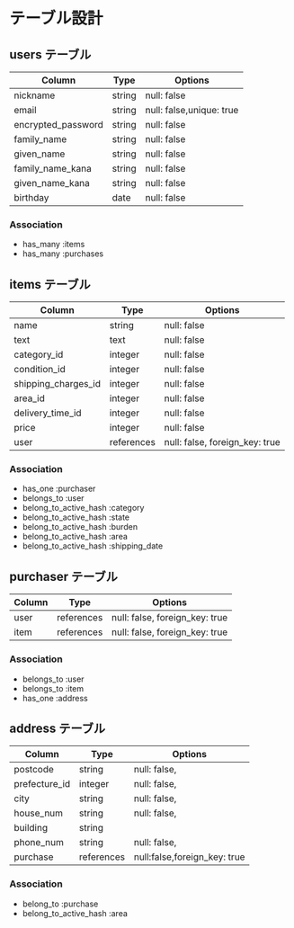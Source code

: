 # テーブル設計

## users テーブル

| Column              | Type   | Options                  |
| ------------------- | ------ | ------------------------ |
| nickname            | string | null: false              |
| email               | string | null: false,unique: true |
| encrypted_password  | string | null: false              |
| family_name         | string | null: false              |
| given_name          | string | null: false              |
| family_name_kana    | string | null: false              |
| given_name_kana     | string | null: false              |
| birthday            | date   | null: false              |

### Association

- has_many :items
- has_many :purchases


## items テーブル

| Column                | Type       | Options                        |
| --------------------- | ---------- | ------------------------------ |
| name                  | string     | null: false                    |
| text                  | text       | null: false                    |
| category_id           | integer    | null: false                    |
| condition_id          | integer    | null: false                    |
| shipping_charges_id   | integer    | null: false                    |
| area_id               | integer    | null: false                    |
| delivery_time_id      | integer    | null: false                    |
| price                 | integer    | null: false                    |
| user                  | references | null: false, foreign_key: true |

### Association

- has_one    :purchaser
- belongs_to :user
- belong_to_active_hash :category
- belong_to_active_hash :state
- belong_to_active_hash :burden
- belong_to_active_hash :area
- belong_to_active_hash :shipping_date


## purchaser テーブル

| Column | Type       | Options                        |
| ------ | ---------- | ------------------------------ |
| user   | references | null: false, foreign_key: true |
| item   | references | null: false, foreign_key: true |

### Association

- belongs_to :user
- belongs_to :item
- has_one    :address


## address テーブル

| Column        | Type       | Options                       |
| ------------- | ---------- | ----------------------------- |
| postcode      | string     | null: false,                  |
| prefecture_id | integer    | null: false,                  |
| city          | string     | null: false,                  |
| house_num     | string     | null: false,                  |
| building      | string     |                               |
| phone_num     | string     | null: false,                  |
| purchase      | references | null:false,foreign_key: true  |

### Association

- belong_to :purchase
- belong_to_active_hash :area